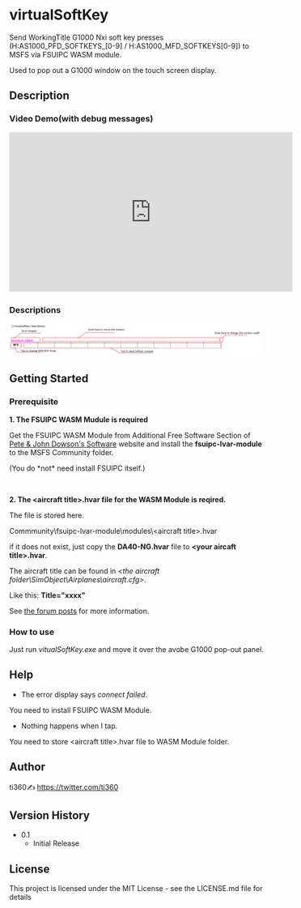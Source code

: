 ﻿# virtualSoftKey

Send WorkingTitle G1000 Nxi soft key presses (H:AS1000_PFD_SOFTKEYS_[0-9] / H:AS1000_MFD_SOFTKEYS[0-9]) to MSFS via FSUIPC WASM module.

Used to pop out a G1000 window on the touch screen display.

## Description

### Video Demo(with debug messages)

<iframe width="560" height="315" src="https://www.youtube.com/embed/TL5XNFdLN7E" title="YouTube video player" frameborder="0" allow="accelerometer; autoplay; clipboard-write; encrypted-media; gyroscope; picture-in-picture; web-share" allowfullscreen></iframe>

### Descriptions

![Descriptions](img/descriptions.png)
## Getting Started

### Prerequisite

**1. The FSUIPC WASM Mudule is required**

Get the FSUIPC WASM Module from Additional Free Software Section of [Pete & John Dowson's Software](http://fsuipc.com) website and install the **fsuipc-lvar-module** to the MSFS Community folder.

(You do \*not* need install FSUIPC itself.)

<br />

**2. The \<aircraft title>.hvar file for the WASM Module is reqired.**

The file is stored here.

Commmunity\\fsuipc-lvar-module\\modules\\\<aircraft title>.hvar 

if it does not exist, just copy the **DA40-NG.hvar** file to **\<your aircaft title>.hvar**.

The aircraft title can be found in *<the aircraft folder\SimObject\Airplanes\aircraft.cfg>*.

Like this: **Title="xxxx"**

See [the forum posts](https://forum.simflight.com/topic/92031-wasm-module-client-api-for-msfs-fsuipc7-now-available/) for more information. 


### How to use 

Just run *vitualSoftKey.exe* and move it over the avobe G1000 pop-out panel.


## Help

* The error display says *connect failed*.

You need to install FSUIPC WASM Module.

* Nothing happens when I tap.

You need to store \<aircraft title>.hvar file to WASM Module folder.

## Author

ti360✍ https://twitter.com/ti360

## Version History

* 0.1
    * Initial Release

## License

This project is licensed under the MIT License - see the LICENSE.md file for details

